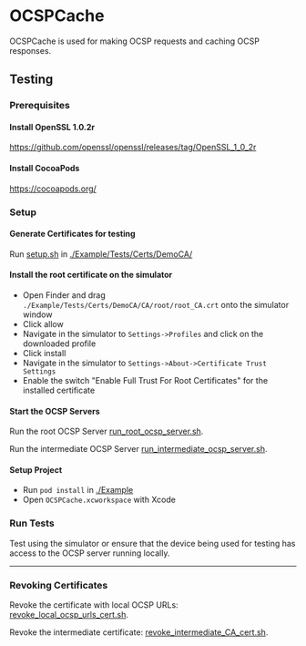 # OCSPCache

OCSPCache is used for making OCSP requests and caching OCSP responses.

## Testing

### Prerequisites

#### Install OpenSSL 1.0.2r
https://github.com/openssl/openssl/releases/tag/OpenSSL_1_0_2r

#### Install CocoaPods
https://cocoapods.org/

### Setup

#### Generate Certificates for testing
Run [setup.sh](./Example/Tests/Certs/DemoCA/setup.sh) in [./Example/Tests/Certs/DemoCA/](./Example/Tests/Certs/DemoCA/)

#### Install the root certificate on the simulator
- Open Finder and drag `./Example/Tests/Certs/DemoCA/CA/root/root_CA.crt` onto the simulator window
- Click allow
- Navigate in the simulator to `Settings->Profiles` and click on the downloaded profile
- Click install
- Navigate in the simulator to `Settings->About->Certificate Trust Settings`
- Enable the switch "Enable Full Trust For Root Certificates" for the installed certificate

#### Start the OCSP Servers
Run the root OCSP Server [run_root_ocsp_server.sh](./Example/Tests/Certs/DemoCA/run_root_ocsp_server.sh).

Run the intermediate OCSP Server [run_intermediate_ocsp_server.sh](./Example/Tests/Certs/DemoCA/run_intermediate_ocsp_server.sh).

#### Setup Project
- Run `pod install` in [./Example](./Example)
- Open `OCSPCache.xcworkspace` with Xcode

### Run Tests

Test using the simulator or ensure that the device being used for testing has access to the OCSP server running locally.

---


### Revoking Certificates

Revoke the certificate with local OCSP URLs: [revoke_local_ocsp_urls_cert.sh](./Example/Tests/Certs/DemoCA/revoke_local_ocsp_urls_cert.sh).

Revoke the intermediate certificate: [revoke_intermediate_CA_cert.sh](./Example/Tests/Certs/DemoCA/revoke_intermediate_CA_cert.sh).

